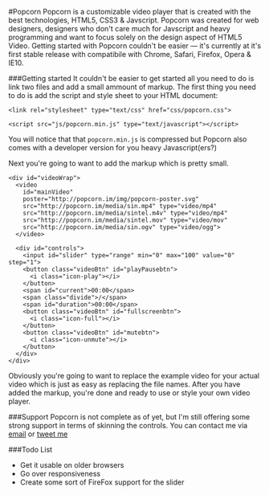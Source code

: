 #Popcorn
Popcorn is a customizable video player that is created with the best technologies, HTML5, CSS3 & Javscript. Popcorn was created for web designers, designers who don't care much for Javscript and heavy programming and want to focus solely on the design aspect of HTML5 Video. Getting started with Popcorn couldn't be easier — it's currently at it's first stable release with compatibile with Chrome, Safari, Firefox, Opera & IE10.

###Getting started
It couldn't be easier to get started all you need to do is link two files and add a small ammount of markup. The first thing you need to do is add the script and style sheet to your HTML document:

```
<link rel="stylesheet" type="text/css" href="css/popcorn.css">

<script src="js/popcorn.min.js" type="text/javascript"></script>
```

You will notice that that ```popcorn.min.js``` is compressed but Popcorn also comes with a developer version for you heavy Javascript(ers?)

Next you're going to want to add the markup which is pretty small.

```
<div id="videoWrap">
  <video 
    id="mainVideo"
    poster="http://popcorn.im/img/popcorn-poster.svg"
    src="http://popcorn.im/media/sin.mp4" type="video/mp4"
    src="http://popcorn.im/media/sintel.m4v" type="video/mp4"
    src="http://popcorn.im/media/sintel.mov" type="video/mov"
    src="http://popcorn.im/media/sin.ogv" type="video/ogg">
  </video>

  <div id="controls">
    <input id="slider" type="range" min="0" max="100" value="0" step="1">
    <button class="videoBtn" id="playPausebtn">
      <i class="icon-play"></i>
    </button>   
    <span id="current">00:00</span>
    <span class="divide">/</span>
    <span id="duration">00:00</span>
    <button class="videoBtn" id="fullscreenbtn">
      <i class="icon-full"></i>
    </button>
    <button class="videoBtn" id="mutebtn">
      <i class="icon-unmute"></i>
    </button> 
  </div>
</div>
```
        
Obviously you're going to want to replace the example video for your actual video which is just as easy as replacing the file names. After you have added the markup, you're done and ready to use or style your own video player.

###Support
Popcorn is not complete as of yet, but I'm still offering some strong support in terms of skinning the controls. You can contact me via [email](mailto:hello.joer@gmail.com) or [tweet me](http://twitter.com/joericho)

###Todo List
- Get it usable on older browsers
- Go over responsiveness 
- Create some sort of FireFox support for the slider

        
